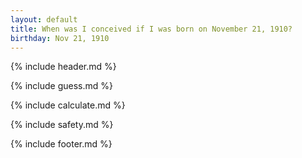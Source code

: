 ```yaml
---
layout: default
title: When was I conceived if I was born on November 21, 1910?
birthday: Nov 21, 1910
---
```


{% include header.md %}

{% include guess.md %}

{% include calculate.md %}

{% include safety.md %}

{% include footer.md %}



